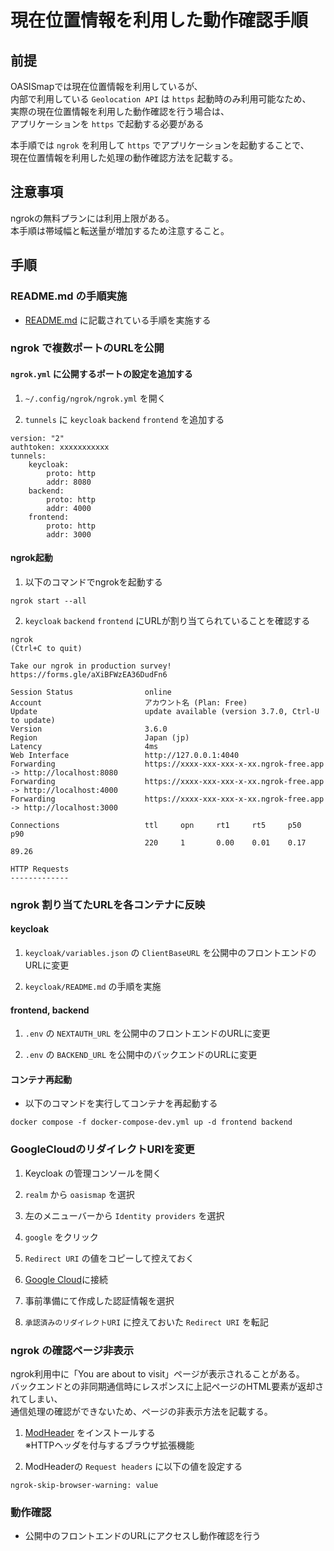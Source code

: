 # 現在位置情報を利用した動作確認手順

## 前提

OASISmapでは現在位置情報を利用しているが、  
内部で利用している `Geolocation API` は `https` 起動時のみ利用可能なため、  
実際の現在位置情報を利用した動作確認を行う場合は、  
アプリケーションを `https` で起動する必要がある  

本手順では `ngrok` を利用して `https` でアプリケーションを起動することで、  
現在位置情報を利用した処理の動作確認方法を記載する。

## 注意事項

ngrokの無料プランには利用上限がある。  
本手順は帯域幅と転送量が増加するため注意すること。

## 手順

### README.md の手順実施

- [README.md](../README.md) に記載されている手順を実施する  

### ngrok で複数ポートのURLを公開

#### `ngrok.yml` に公開するポートの設定を追加する

1. `~/.config/ngrok/ngrok.yml` を開く

2. `tunnels` に `keycloak` `backend` `frontend` を追加する
```
version: "2"
authtoken: xxxxxxxxxxx
tunnels:
    keycloak:
        proto: http
        addr: 8080
    backend:
        proto: http
        addr: 4000
    frontend:
        proto: http
        addr: 3000
```

#### ngrok起動

1. 以下のコマンドでngrokを起動する

```
ngrok start --all
```

2. `keycloak` `backend` `frontend` にURLが割り当てられていることを確認する

```
ngrok                                                                                         (Ctrl+C to quit)
                                                                                                              
Take our ngrok in production survey! https://forms.gle/aXiBFWzEA36DudFn6                                      
                                                                                                              
Session Status                online                                                                          
Account                       アカウント名 (Plan: Free)                                                       
Update                        update available (version 3.7.0, Ctrl-U to update)                              
Version                       3.6.0                                                                           
Region                        Japan (jp)                                                                      
Latency                       4ms                                                                             
Web Interface                 http://127.0.0.1:4040                                                           
Forwarding                    https://xxxx-xxx-xxx-x-xx.ngrok-free.app -> http://localhost:8080               
Forwarding                    https://xxxx-xxx-xxx-x-xx.ngrok-free.app -> http://localhost:4000               
Forwarding                    https://xxxx-xxx-xxx-x-xx.ngrok-free.app -> http://localhost:3000               
                                                                                                              
Connections                   ttl     opn     rt1     rt5     p50     p90                                     
                              220     1       0.00    0.01    0.17    89.26                                   
                                                                                                              
HTTP Requests                                                                                                 
-------------    
```

### ngrok 割り当てたURLを各コンテナに反映

#### keycloak

1. `keycloak/variables.json` の `ClientBaseURL` を公開中のフロントエンドのURLに変更

2. `keycloak/README.md` の手順を実施

#### frontend, backend

1. `.env` の `NEXTAUTH_URL` を公開中のフロントエンドのURLに変更

2. `.env` の `BACKEND_URL` を公開中のバックエンドのURLに変更

#### コンテナ再起動

- 以下のコマンドを実行してコンテナを再起動する

```
docker compose -f docker-compose-dev.yml up -d frontend backend
```

### GoogleCloudのリダイレクトURIを変更

1. Keycloak の管理コンソールを開く

2. `realm` から `oasismap` を選択

3. 左のメニューバーから `Identity providers` を選択

4. `google` をクリック

5. `Redirect URI` の値をコピーして控えておく

6. [Google Cloud](https://console.cloud.google.com/apis/credentials)に接続

7. 事前準備にて作成した認証情報を選択

8. `承認済みのリダイレクトURI` に控えておいた `Redirect URI` を転記

### ngrok の確認ページ非表示

ngrok利用中に「You are about to visit」ページが表示されることがある。  
バックエンドとの非同期通信時にレスポンスに上記ページのHTML要素が返却されてしまい、  
通信処理の確認ができないため、ページの非表示方法を記載する。

1. [ModHeader](https://modheader.com/) をインストールする  
    ※HTTPヘッダを付与するブラウザ拡張機能

2. ModHeaderの `Request headers` に以下の値を設定する

```
ngrok-skip-browser-warning: value
```

### 動作確認

- 公開中のフロントエンドのURLにアクセスし動作確認を行う
